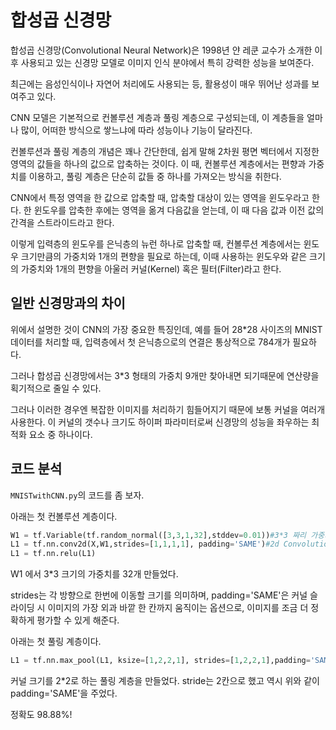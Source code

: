 # 합성곱 신경망
합성곱 신경망(Convolutional Neural Network)은 1998년 얀 레쿤 교수가 소개한 이후 사용되고 있는 신경망 모델로 이미지 인식 분야에서 특히 강력한 성능을 보여준다.

최근에는 음성인식이나 자연어 처리에도 사용되는 등, 활용성이 매우 뛰어난 성과를 보여주고 있다.

CNN 모델은 기본적으로 컨볼루션 계층과 풀링 계층으로 구성되는데, 이 계층들을 얼마나 많이, 어떠한 방식으로 쌓느냐에 따라 성능이나 기능이 달라진다.

컨볼루션과 풀링 계층의 개념은 꽤나 간단한데, 쉽게 말해 2차원 평면 벡터에서 지정한 영역의 값들을 하나의 값으로 압축하는 것이다.
이 때, 컨볼루션 계층에서는 편향과 가중치를 이용하고, 풀링 계층은 단순히 값들 중 하나를 가져오는 방식을 취한다.

CNN에서 특정 영역을 한 값으로 압축할 때, 압축할 대상이 있는 영역을 윈도우라고 한다. 한 윈도우를 압축한 후에는 영역을 옮겨 다음값을 얻는데, 이 때 다음 값과 이전 값의 간격을 스트라이드라고 한다.

이렇게 입력층의 윈도우를 은닉층의 뉴런 하나로 압축할 때, 컨볼루션 계층에서는 윈도우 크기만큼의 가중치와 1개의 편향을 필요로 하는데, 이때 사용하는 윈도우와 같은 크기의 가중치와 1개의 편향을 아울러 커널(Kernel) 혹은 필터(Filter)라고 한다.

## 일반 신경망과의 차이
위에서 설명한 것이 CNN의 가장 중요한 특징인데, 예를 들어 28*28 사이즈의 MNIST 데이터를 처리할 때, 입력층에서 첫 은닉층으로의 연결은 통상적으로 784개가 필요하다.

그러나 합성곱 신경망에서는 3*3 형태의 가중치 9개만 찾아내면 되기때문에 연산량을 획기적으로 줄일 수 있다.

그러나 이러한 경우엔 복잡한 이미지를 처리하기 힘들어지기 때문에 보통 커널을 여러개 사용한다. 이 커널의 갯수나 크기도 하이퍼 파라미터로써 신경망의 성능을 좌우하는 최적화 요소 중 하나이다.

## 코드 분석
`MNISTwithCNN.py`의 코드를 좀 보자.

아래는 첫 컨볼루션 계층이다.
~~~python
W1 = tf.Variable(tf.random_normal([3,3,1,32],stddev=0.01))#3*3 짜리 가중치
L1 = tf.nn.conv2d(X,W1,strides=[1,1,1,1], padding='SAME')#2d Convolution 
L1 = tf.nn.relu(L1)
~~~
W1 에서 3*3 크기의 가중치를 32개 만들었다.

strides는 각 방향으로 한번에 이동할 크기를 의미하며, padding='SAME'은 커널 슬라이딩 시 이미지의 가장 외과 바깥 한 칸까지 움직이는 옵션으로, 이미지를 조금 더 정확하게 평가할 수 있게 해준다.

아래는 첫 풀링 계층이다.
~~~python
L1 = tf.nn.max_pool(L1, ksize=[1,2,2,1], strides=[1,2,2,1],padding='SAME')
~~~
커널 크기를 2*2로 하는 풀링 계층을 만들었다. stride는 2칸으로 했고 역시 위와 같이 padding='SAME'을 주었다.

정확도 98.88%!
